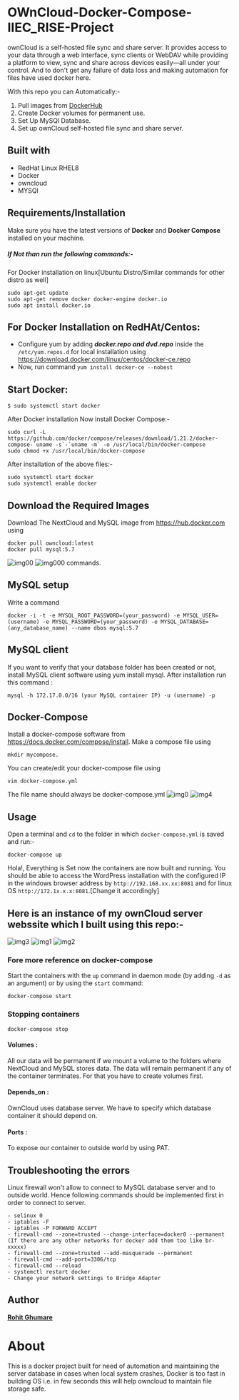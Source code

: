 # OWnCloud-Docker-Compose-IIEC_RISE-Project
ownCloud is a self-hosted file sync and share server. It provides access to your data through a web interface, sync clients or WebDAV while providing a platform to view, sync and share across devices easily—all under your control. And to don't get any failure of data loss and making automation for files have used docker here.

With this repo you can Automatically:-
1. Pull images from [DockerHub](https://hub.docker.com/)
2. Create Docker volumes for permanent use.
3. Set Up MySQl Database.
4. Set up ownCloud self-hosted file sync and share server.

## Built with
- RedHat Linux RHEL8
- Docker
- owncloud
- MYSQl

## Requirements/Installation
Make sure you have the latest versions of **Docker** and **Docker Compose** installed on your machine.
##### If Not than run the following commands:-
For Docker installation on linux[Ubuntu Distro/Similar commands for other distro as well]
```
sudo apt-get update
sudo apt-get remove docker docker-engine docker.io
sudo apt install docker.io
```
## For Docker Installation on RedHAt/Centos:
- Configure yum by adding ***docker.repo and dvd.repo*** inside the `/etc/yum.repos.d` for local installation using  https://download.docker.com/linux/centos/docker-ce.repo   
- Now, run command `yum install docker-ce --nobest`

## Start Docker:
```
$ sudo systemctl start docker
```
After Docker installation Now install Docker Compose:-
```
sudo curl -L https://github.com/docker/compose/releases/download/1.21.2/docker-compose-`uname -s`-`uname -m` -o /usr/local/bin/docker-compose
sudo chmod +x /usr/local/bin/docker-compose
```
After installation of the above files:-
```
sudo systemctl start docker
sudo systemctl enable docker
```
 ##  Download the Required Images
Download The NextCloud and MySQL image from https://hub.docker.com using 
    
    docker pull owncloud:latest
    docker pull mysql:5.7 
![img00](https://github.com/rohitg00/OWnCloud-Docker-Compose-IIEC_RISE-Project/blob/master/owncloud%20pull.png)
![img000](https://github.com/rohitg00/OWnCloud-Docker-Compose-IIEC_RISE-Project/blob/master/mysql%20pull.png)
commands.
 ## MySQL setup
Write a command 

    docker -i -t -e MYSQL_ROOT_PASSWORD=(your_password) -e MYSQL_USER=(username) -e MYSQL_PASSWORD=(your_password) -e MYSQL_DATABASE=       (any_database_name) --name dbos mysql:5.7
 ## MySQL client
If you want to verify that your database folder has been created or not, install MySQL client software using yum install mysql. After installation run this command : 
   
    mysql -h 172.17.0.0/16 (your MySQL container IP) -u (username) -p
 ## Docker-Compose
Install a docker-compose software from https://docs.docker.com/compose/install. 
Make a compose file using 

    mkdir mycompose. 
You can create/edit your docker-compose file using 
    
    vim docker-compose.yml
The file name should always be docker-compose.yml
![img0](https://github.com/rohitg00/OWnCloud-Docker-Compose-IIEC_RISE-Project/blob/master/compose%20install.png)
![img4](https://github.com/rohitg00/OWnCloud-Docker-Compose-IIEC_RISE-Project/blob/master/compose-yml.png)
## Usage

Open a terminal and `cd` to the folder in which `docker-compose.yml` is saved and run:-

```
docker-compose up
```
Hola!, Everything is Set now the containers are now built and running. You should be able to access the WordPress installation with the configured IP in the windows browser address by `http://192.168.xx.xx:8081` and for linux OS `http://172.1x.x.x:8081`.[Change it accordingly]

## Here is an instance of my ownCloud server webssite which I built using this repo:- 
![img3](https://github.com/rohitg00/OWnCloud-Docker-Compose-IIEC_RISE-Project/blob/master/owncloud%20mp.png)
![img1](https://github.com/rohitg00/OWnCloud-Docker-Compose-IIEC_RISE-Project/blob/master/owncloud%20with%20server.png)
![img2](https://github.com/rohitg00/OWnCloud-Docker-Compose-IIEC_RISE-Project/blob/master/owncloud%20sp.png)

### Fore more reference on docker-compose 

Start the containers with the `up` command in daemon mode (by adding `-d` as an argument) or by using the `start` command:

```
docker-compose start
```

### Stopping containers

```
docker-compose stop
```
   #### Volumes : 
All our data will be permanent if we mount a volume to the folders where NextCloud and MySQL stores data. The data will remain permanent if any of the container terminates. For that you have to create volumes first. 
   #### Depends_on : 
OwnCloud uses database server. We have to specify which database container it should depend on.
   #### Ports : 
To expose our container to outside world by using PAT.
   
   ## Troubleshooting the errors
Linux firewall won't allow to connect to MySQL database server and to outside world. Hence following commands should be implemented first in order to connect to server.
```
- selinux 0
- iptables -F
- iptables -P FORWARD ACCEPT
- firewall-cmd --zone=trusted --change-interface=docker0 --permanent (If there are any other networks for docker add them too like br-xxxxx)
- firewall-cmd --zone=trusted --add-masquerade --permanent
- firewall-cmd --add-port=3306/tcp
- firewall-cmd --reload
- systemctl restart docker
- Change your network settings to Bridge Adapter
```
## Author
[**Rohit Ghumare**](https://github.com/rohitg00)

# About
This is a docker project built for need of automation and maintaining the server database in cases when local system crashes, Docker is too fast in building OS i.e. in few seconds this will help owncloud to maintain file storage safe.
